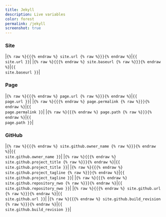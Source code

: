 ```yaml
---
title: Jekyll
description: Live variables
color: forest
permalink: /jekyll
screenshot: true
---
```


### Site

|`{% raw %}{{{% endraw %} site.url {% raw %}}}{% endraw %}`|<code>{{ site.url }}</code>|
|`{% raw %}{{{% endraw %} site.baseurl {% raw %}}}{% endraw %}`|<code>{{ site.baseurl }}</code>|

### Page

|`{% raw %}{{{% endraw %} page.url {% raw %}}}{% endraw %}`|<code>{{ page.url }}</code>|
|`{% raw %}{{{% endraw %} page.permalink {% raw %}}}{% endraw %}`|<code>{{ page.permalink }}</code>|
|`{% raw %}{{{% endraw %} page.path {% raw %}}}{% endraw %}`|<code>{{ page.path }}</code>|

### GitHub

|`{% raw %}{{{% endraw %} site.github.owner_name {% raw %}}}{% endraw %}`|<code>{{ site.github.owner_name }}</code>|
|`{% raw %}{{{% endraw %} site.github.project_title {% raw %}}}{% endraw %}`|<code>{{ site.github.project_title }}</code>|
|`{% raw %}{{{% endraw %} site.github.project_tagline {% raw %}}}{% endraw %}`|<code>{{ site.github.project_tagline }}</code>|
|`{% raw %}{{{% endraw %} site.github.repository_nwo {% raw %}}}{% endraw %}`|<code>{{ site.github.repository_nwo }}</code>|
|`{% raw %}{{{% endraw %} site.github.url {% raw %}}}{% endraw %}`|<code>{{ site.github.url }}</code>|
|`{% raw %}{{{% endraw %} site.github.build_revision {% raw %}}}{% endraw %}`|<code>{{ site.github.build_revision }}</code>|
